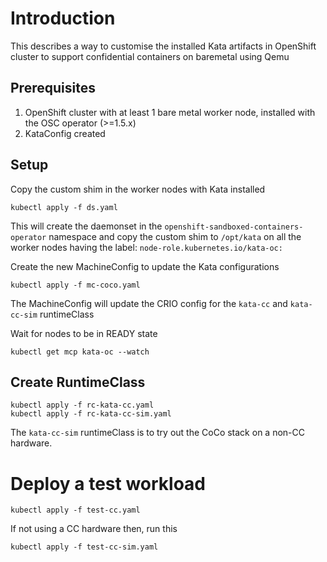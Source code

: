 # Introduction

This describes a way to customise the installed Kata artifacts in OpenShift cluster
to support confidential containers on baremetal using Qemu


## Prerequisites

1. OpenShift cluster with at least 1 bare metal worker node, installed with the OSC operator (>=1.5.x)
2. KataConfig created

## Setup

Copy the custom shim in the worker nodes with Kata installed
```
kubectl apply -f ds.yaml
```
This will create the daemonset in the `openshift-sandboxed-containers-operator` namespace
and copy the custom shim to `/opt/kata` on all the worker nodes having the label: `node-role.kubernetes.io/kata-oc:`

Create the new MachineConfig to update the Kata configurations

```
kubectl apply -f mc-coco.yaml
```
The MachineConfig will update the CRIO config for the `kata-cc` and `kata-cc-sim` runtimeClass

Wait for nodes to be in READY state

```
kubectl get mcp kata-oc --watch
```

## Create RuntimeClass

```
kubectl apply -f rc-kata-cc.yaml
kubectl apply -f rc-kata-cc-sim.yaml
```
The `kata-cc-sim` runtimeClass is to try out the CoCo stack on a non-CC hardware.

# Deploy a test workload

```
kubectl apply -f test-cc.yaml
```

If not using a CC hardware then, run this
```
kubectl apply -f test-cc-sim.yaml
```
